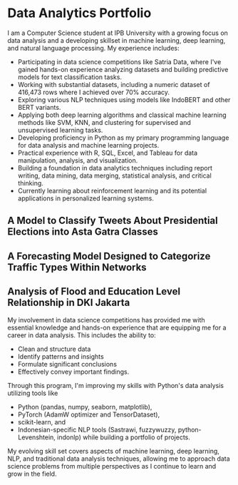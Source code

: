 # Data Analytics Portfolio

I am a Computer Science student at IPB University with a growing focus on data analysis and a developing skillset in machine learning, deep learning, and natural language processing. My experience includes:

- Participating in data science competitions like Satria Data, where I've gained hands-on experience analyzing datasets and building predictive models for text classification tasks.
- Working with substantial datasets, including a numeric dataset of 416,473 rows where I achieved over 70% accuracy.
- Exploring various NLP techniques using models like IndoBERT and other BERT variants.
- Applying both deep learning algorithms and classical machine learning methods like SVM, KNN, and clustering for supervised and unsupervised learning tasks.
- Developing proficiency in Python as my primary programming language for data analysis and machine learning projects.
- Practical experience with R, SQL, Excel, and Tableau for data manipulation, analysis, and visualization.
- Building a foundation in data analytics techniques including report writing, data mining, data merging, statistical analysis, and critical thinking.
- Currently learning about reinforcement learning and its potential applications in personalized learning systems.

## A Model to Classify Tweets About Presidential Elections into Asta Gatra Classes

## A Forecasting Model Designed to Categorize Traffic Types Within Networks

## Analysis of Flood and Education Level Relationship in DKI Jakarta

My involvement in data science competitions has provided me with essential knowledge and hands-on experience that are equipping me for a career in data analysis. This includes the ability to:  
- Clean and structure data  
- Identify patterns and insights  
- Formulate significant conclusions  
- Effectively convey important findings.  

Through this program, I'm improving my skills with Python's data analysis utilizing tools like 
- Python (pandas, numpy, seaborn, matplotlib),
- PyTorch (AdamW optimizer and TensorDataset),
- scikit-learn, and
- Indonesian-specific NLP tools (Sastrawi, fuzzywuzzy, python-Levenshtein, indonlp) while building a portfolio of projects.

My evolving skill set covers aspects of machine learning, deep learning, NLP, and traditional data analysis techniques, allowing me to approach data science problems from multiple perspectives as I continue to learn and grow in the field.

